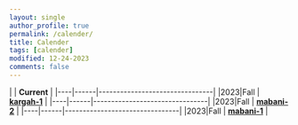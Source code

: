 ```yaml
---
layout: single
author_profile: true
permalink: /calender/
title: Calender
tags: [calender]
modified: 12-24-2023
comments: false
---
```



|           | **Current**                    |
|----|------|--------------------------------|
|2023|Fall  | **<a href="https://compiustacir.sharepoint.com/:v:/s/FC02031/ERHrjOrspIpKg98ozaSfQY4BzbBSS6yN5ePpGcIZQ8WIxg?e=LujJgc">kargah-1</a>** |
|----|------|--------------------------------|
|2023|Fall  | **<a href="https://compiustacir.sharepoint.com/:v:/s/FC02031/EV1UPNX6JnJJu0Ip7GOFzRoBH8iRPmz2JhyLi3pKv7bMBA?e=EWzz7t">mabani-2</a>** |
|----|------|--------------------------------|
|2023|Fall  | **<a href="https://compiustacir.sharepoint.com/:v:/s/FC02031/EXM7woO_H5NNiOU0Y1a8ZZoBtHIovD8bpi77fiXTHdCCzg?e=u09ljk">mabani-1</a>** |
